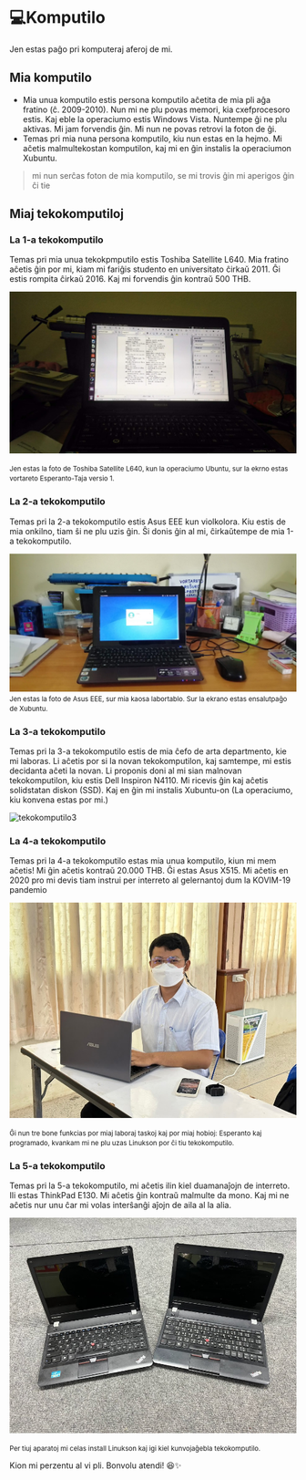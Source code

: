 <link rel="stylesheet" href="stilo.css">  


# 💻Komputilo

Jen estas paĝo pri komputeraj aferoj de mi.

## Mia komputilo

- Mia unua komputilo estis persona komputilo aĉetita de mia pli aĝa fratino (ĉ. 2009-2010). Nun mi ne plu povas memori, kia cxefprocesoro estis. Kaj eble la operaciumo estis Windows Vista. Nuntempe ĝi ne plu aktivas. Mi jam forvendis ĝin. Mi nun ne povas retrovi la foton de ĝi.
- Temas pri mia nuna persona komputilo, kiu nun estas en la hejmo. Mi aĉetis malmultekostan komputilon, kaj mi en ĝin instalis la operaciumon Xubuntu.

> mi nun serĉas foton de mia komputilo, se mi trovis ĝin mi aperigos ĝin ĉi tie

## Miaj tekokomputiloj

### La 1-a tekokomputilo
Temas pri mia unua tekokpmputilo estis Toshiba Satellite L640. Mia fratino aĉetis ĝin por mi, kiam mi fariĝis studento en universitato ĉirkaŭ 2011. Ĝi estis rompita ĉirkaŭ 2016. Kaj mi forvendis ĝin kontraŭ 500 THB.

![tekokomputilo1](./img/mia-unua-komputilo-vortaro.jpg)

<small>Jen estas la foto de Toshiba Satellite L640, kun la operaciumo Ubuntu, sur la ekrno estas vortareto Esperanto-Taja versio 1.</small>

### La 2-a tekokomputilo

Temas pri la 2-a tekokomputilo estis Asus EEE kun violkolora. Kiu estis de mia onkilno, tiam ŝi ne plu uzis ĝin. Ŝi donis ĝin al mi, ĉirkaŭtempe de mia 1-a tekokomputilo.

![tekokomputilo2](./img/asus-eee.jpg)
<small>Jen estas la foto de Asus EEE, sur mia kaosa labortablo. Sur la ekrano estas ensalutpaĝo de Xubuntu.</small>

### La 3-a tekokomputilo
Temas pri la 3-a tekokomputilo estis de mia ĉefo de arta departmento, kie mi laboras. Li aĉetis por si la novan tekokomputilon, kaj samtempe, mi estis decidanta aĉeti la novan. Li proponis doni al mi sian malnovan tekokomputilon, kiu estis Dell Inspiron N4110. Mi ricevis ĝin kaj aĉetis solidstatan diskon (SSD). Kaj en ĝin mi instalis Xubuntu-on (La operaciumo, kiu konvena estas por mi.)

![tekokomputilo3](https://www.notebookcheck.net/fileadmin/_migrated/pics/stock_09.png#img-small)

### La 4-a tekokomputilo
Temas pri la 4-a tekokomputilo estas mia unua komputilo, kiun mi mem aĉetis! Mi ĝin aĉetis kontraŭ 20.000 THB. Ĝi estas Asus X515. Mi aĉetis en 2020 pro mi devis tiam instrui per interreto al gelernantoj dum la KOVIM-19 pandemio

![tekokomputilo4](./img/mi-kun-x515.JPG)

<small>Ĝi nun tre bone funkcias por miaj laboraj taskoj kaj por miaj hobioj: Esperanto kaj programado, kvankam mi ne plu uzas Linukson por ĉi tiu tekokomputilo.</small>

### La 5-a tekokomputilo
Temas pri la 5-a tekokomputilo, mi aĉetis ilin kiel duamanaĵojn de interreto. Ili estas ThinkPad E130. Mi aĉetis ĝin kontraŭ malmulte da mono. Kaj mi ne aĉetis nur unu ĉar mi volas interŝanĝi aĵojn de aila al la alia.

![tekokoputilo5](./img/thinkpad-e130.jpg)

<small>Per tiuj aparatoj mi celas install Linukson kaj igi kiel kunvojaĝebla tekokomputilo.</small>

Kion mi perzentu al vi pli. Bonvolu atendi! 😆✨